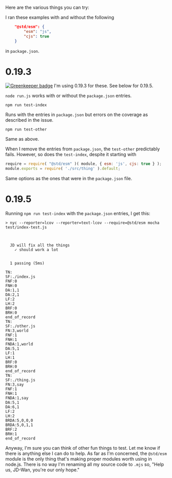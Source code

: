Here are the various things you can try:

I ran these examples with and without the following
```json
    "@std/esm": {
        "esm": "js",
        "cjs": true
    }
```

in `package.json`.

0.19.3
======

[![Greenkeeper badge](https://badges.greenkeeper.io/julianjensen/esm-issue.svg)](https://greenkeeper.io/)
I'm using 0.19.3 for these. See below for 0.19.5.

`node run.js` works with or without the `package.json` entries.

`npm run test-index`

Runs with the entries in `package.json` but errors on the coverage as described in the issue.

`npm run test-other`

Same as above.

When I remove the entries from `package.json`, the `test-other` predictably fails. However, so does the `test-index`, despite it starting with

```js
require = require( "@std/esm" )( module, { esm: 'js', cjs: true } );
module.exports = require( './src/thing' ).default;
```
Same options as the ones that were in the `package.json` file.

0.19.5
======
Running `npm run test-index` with the `package.json` entries, I get this:
```
> nyc --reporter=lcov --reporter=text-lcov --require=@std/esm mocha test/index-test.js



  JD will fix all the things
    ✓ should work a lot


  1 passing (5ms)

TN:
SF:./index.js
FNF:0
FNH:0
DA:1,1
DA:2,1
LF:2
LH:2
BRF:0
BRH:0
end_of_record
TN:
SF:./other.js
FN:3,world
FNF:1
FNH:1
FNDA:1,world
DA:5,1
LF:1
LH:1
BRF:0
BRH:0
end_of_record
TN:
SF:./thing.js
FN:3,say
FNF:1
FNH:1
FNDA:1,say
DA:5,1
DA:6,1
LF:2
LH:2
BRDA:5,0,0,0
BRDA:5,0,1,1
BRF:2
BRH:1
end_of_record
```

Anyway, I'm sure you can think of other fun things to test. Let me know if there is anything else I can do to help. As far as I'm concerned, the `@std/esm` module is the only thing that's making proper modules worth using in node.js. There is no way I'm renaming all my source code to `.mjs` so, "Help us, JD-Wan, you're our only hope."
